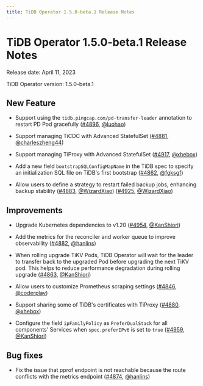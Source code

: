 ```yaml
---
title: TiDB Operator 1.5.0-beta.1 Release Notes
---
```


# TiDB Operator 1.5.0-beta.1 Release Notes

Release date: April 11, 2023

TiDB Operator version: 1.5.0-beta.1

## New Feature

- Support using the `tidb.pingcap.com/pd-transfer-leader` annotation to restart PD Pod gracefully ([#4896](https://github.com/pingcap/tidb-operator/pull/4896), [@luohao](https://github.com/luohao))

- Support managing TiCDC with Advanced StatefulSet ([#4881](https://github.com/pingcap/tidb-operator/pull/4881), [@charleszheng44](https://github.com/charleszheng44))

- Support managing TiProxy with Advanced StatefulSet ([#4917](https://github.com/pingcap/tidb-operator/pull/4917), [@xhebox](https://github.com/xhebox))

- Add a new field `bootstrapSQLConfigMapName` in the TiDB spec to specify an initialization SQL file on TiDB's first bootstrap ([#4862](https://github.com/pingcap/tidb-operator/pull/4862), [@fgksgf](https://github.com/fgksgf))

- Allow users to define a strategy to restart failed backup jobs, enhancing backup stability ([#4883](https://github.com/pingcap/tidb-operator/pull/4883), [@WizardXiao](https://github.com/WizardXiao)) ([#4925](https://github.com/pingcap/tidb-operator/pull/4925), [@WizardXiao](https://github.com/WizardXiao))

## Improvements

- Upgrade Kubernetes dependencies to v1.20 ([#4954](https://github.com/pingcap/tidb-operator/pull/4954), [@KanShiori](https://github.com/KanShiori))

- Add the metrics for the reconciler and worker queue to improve observability ([#4882](https://github.com/pingcap/tidb-operator/pull/4882), [@hanlins](https://github.com/hanlins))

- When rolling upgrade TiKV Pods, TiDB Operator will wait for the leader to transfer back to the upgraded Pod before upgrading the next TiKV pod. This helps to reduce performance degradation during rolling upgrade ([#4863](https://github.com/pingcap/tidb-operator/pull/4863), [@KanShiori](https://github.com/KanShiori))

- Allow users to customize Prometheus scraping settings ([#4846](https://github.com/pingcap/tidb-operator/pull/4846), [@coderplay](https://github.com/coderplay))

- Support sharing some of TiDB's certificates with TiProxy ([#4880](https://github.com/pingcap/tidb-operator/pull/4880), [@xhebox](https://github.com/xhebox))

- Configure the field `ipFamilyPolicy` as `PreferDualStack` for all components' Services when `spec.preferIPv6` is set to `true` ([#4959](https://github.com/pingcap/tidb-operator/pull/4959), [@KanShiori](https://github.com/KanShiori))

## Bug fixes

- Fix the issue that pprof endpoint is not reachable because the route conflicts with the metrics endpoint ([#4874](https://github.com/pingcap/tidb-operator/pull/4874), [@hanlins](https://github.com/hanlins))
